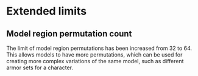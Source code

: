 # Extended limits

## Model region permutation count

The limit of model region permutations has been increased from 32 to 64. This allows models to 
have more permutations, which can be used for creating more complex variations of the same model, 
such as different armor sets for a character.
